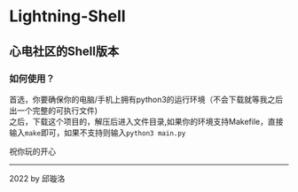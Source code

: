# Lightning-Shell
## 心电社区的Shell版本
###  如何使用？
首选，你要确保你的电脑/手机上拥有python3的运行环境（不会下载就等我之后出一个完整的可执行文件)  
之后，下载这个项目的，解压后进入文件目录,如果你的环境支持Makefile，直接输入``make``即可，如果不支持则输入``python3 main.py``  
  
祝你玩的开心
***
2022 by 邱璇洛